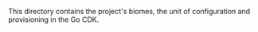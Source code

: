 This directory contains the project's biomes, the unit of
configuration and provisioning in the Go CDK.
